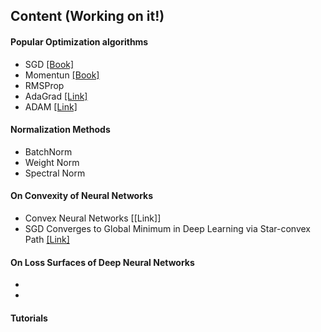 ## Content (Working on it!)

#### Popular Optimization algorithms
- SGD [[Book]](https://www.deeplearningbook.org/contents/optimization.html)
- Momentun [[Book]](https://www.deeplearningbook.org/contents/optimization.html)
- RMSProp 
- AdaGrad [[Link]](http://www.jmlr.org/papers/volume12/duchi11a/duchi11a.pdf)
- ADAM [[Link]](https://arxiv.org/abs/1412.6980)

#### Normalization Methods
- BatchNorm
- Weight Norm
- Spectral Norm

#### On Convexity of Neural Networks
- Convex Neural Networks [[Link]]
- SGD Converges to Global Minimum in Deep Learning via Star-convex Path [[Link]](https://arxiv.org/abs/1901.00451)

#### On Loss Surfaces of Deep Neural Networks
- 
- 

#### Tutorials
